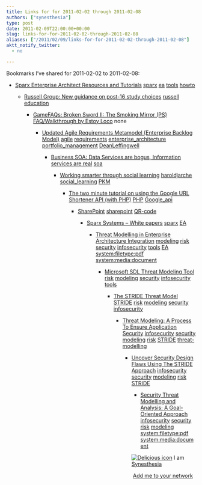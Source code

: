```yaml
---
title: Links for for 2011-02-02 through 2011-02-08
authors: ["synesthesia"]
type: post
date: 2011-02-09T22:00:00+00:00
slug: links-for-for-2011-02-02-through-2011-02-08 
aliases: ["/2011/02/09/links-for-for-2011-02-02-through-2011-02-08"]
aktt_notify_twitter:
  - no

---
```

Bookmarks I&#8217;ve shared for 2011-02-02 to 2011-02-08:

  * [Sparx Enterprise Architect Resources and Tutorials][1] 
    [sparx][2] [ea][3] [tools][4] [howto][5] </li> 
    
      * [Russell Group: New guidance on post-16 study choices][6] 
        [russell][7] [education][8] </li> 
        
          * [GameFAQs: Broken Sword II: The Smoking Mirror (PS) FAQ/Walkthrough by Estoy Loco][9] 
            none</li> 
            
              * [Updated Agile Requirements Metamodel (Enterprise Backlog Model)][10] 
                [agile][11] [requirements][12] [enterprise_architecture][13] [portfolio_management][14] [DeanLeffingwell][15] </li> 
                
                  * [Business SOA: Data Services are bogus, Information services are real][16] 
                    [soa][17] </li> 
                    
                      * [Working smarter through social learning][18] 
                        [haroldjarche][19] [social_learning][20] [PKM][21] </li> 
                        
                          * [The two minute tutorial on using the Google URL Shortener API (with PHP)][22] 
                            [PHP][23] [Google_api][24] </li> 
                            
                              * [SharePoint][25] 
                                [sharepoint][26] [QR-code][27] </li> 
                                
                                  * [Sparx Systems &#8211; White papers][28] 
                                    [sparx][2] [EA][29] </li> 
                                    
                                      * [Threat Modelling in Enterprise Architecture Integration][30] 
                                        [modeling][31] [risk][32] [security][33] [infosecurity][34] [tools][4] [EA][29] [system:filetype:pdf][35] [system:media:document][36] </li> 
                                        
                                          * [Microsoft SDL Threat Modeling Tool][37] 
                                            [risk][32] [modeling][31] [security][33] [infosecurity][34] [tools][4] </li> 
                                            
                                              * [The STRIDE Threat Model][38] 
                                                [STRIDE][39] [risk][32] [modeling][31] [security][33] [infosecurity][34] </li> 
                                                
                                                  * [Threat Modeling: A Process To Ensure Application Security][40] 
                                                    [infosecurity][34] [security][33] [modeling][31] [risk][32] [STRIDE][39] [threat-modelling][41] </li> 
                                                    
                                                      * [Uncover Security Design Flaws Using The STRIDE Approach][42] 
                                                        [infosecurity][34] [security][33] [modeling][31] [risk][32] [STRIDE][39] </li> 
                                                        
                                                          * [Security Threat Modelling and Analysis: A Goal-Oriented Approach][43] 
                                                            [infosecurity][34] [security][33] [risk][32] [modeling][31] [system:filetype:pdf][35] [system:media:document][36] </li> </ul> 
                                                            
                                                            <p class="deliciouslink">
                                                              <a href="https://del.icio.us/synesthesia" title="See all my bookmarks on del.icio.us"><img src="https://www.synesthesia.co.uk/images/deliciousicon.jpg" alt="Delicious icon" /></a>&nbsp;I am <a href="https://del.icio.us/synesthesia" title="See all my bookmarks on del.icio.us">Synesthesia</a>
                                                            </p>
                                                            
                                                            <p class="deliciouslink">
                                                              <a href="https://del.icio.us/network?add=synesthesia" title="Add me to your del.icio.us network"><img src="https://www.synesthesia.co.uk/images/add.gif" alt="" /></a>&nbsp;<a href="https://del.icio.us/network?add=synesthesia" title="Add me to your del.icio.us network">Add me to your network</a>
                                                            </p>

 [1]: https://www.sparxsystems.com.au/resources
 [2]: https://www.delicious.com/synesthesia/sparx
 [3]: https://www.delicious.com/synesthesia/ea
 [4]: https://www.delicious.com/synesthesia/tools
 [5]: https://www.delicious.com/synesthesia/howto
 [6]: https://www.russellgroup.ac.uk/russell-group-latest-news/137-2011/4746-new-guidance-on-post16-study-choices
 [7]: https://www.delicious.com/synesthesia/russell
 [8]: https://www.delicious.com/synesthesia/education
 [9]: https://www.gamefaqs.com/ps/196823-broken-sword-ii-the-smoking-mirror/faqs/29341
 [10]: https://scalingsoftwareagility.wordpress.com/2010/11/29/updated-agile-requirements-metamodel-enterprise-backlog-model
 [11]: https://www.delicious.com/synesthesia/agile
 [12]: https://www.delicious.com/synesthesia/requirements
 [13]: https://www.delicious.com/synesthesia/enterprise_architecture
 [14]: https://www.delicious.com/synesthesia/portfolio_management
 [15]: https://www.delicious.com/synesthesia/DeanLeffingwell
 [16]: https://service-architecture.blogspot.com/2011/01/data-services-are-bogus-information.html?utm_source=feedburner
 [17]: https://www.delicious.com/synesthesia/soa
 [18]: https://www.jarche.com/2011/02/working-smarter-through-social-learning
 [19]: https://www.delicious.com/synesthesia/haroldjarche
 [20]: https://www.delicious.com/synesthesia/social_learning
 [21]: https://www.delicious.com/synesthesia/PKM
 [22]: https://www.giantflyingsaucer.com/blog/?p=2159
 [23]: https://www.delicious.com/synesthesia/PHP
 [24]: https://www.delicious.com/synesthesia/Google_api
 [25]: https://renaat.posterous.com/sharepoint-qr-codes
 [26]: https://www.delicious.com/synesthesia/sharepoint
 [27]: https://www.delicious.com/synesthesia/QR-code
 [28]: https://www.sparxsystems.com/resources/whitepapers/index.html
 [29]: https://www.delicious.com/synesthesia/EA
 [30]: https://www.infosys.com/offerings/IT-services/architecture-services/white-papers/Documents/threat_modeling.pdf
 [31]: https://www.delicious.com/synesthesia/modeling
 [32]: https://www.delicious.com/synesthesia/risk
 [33]: https://www.delicious.com/synesthesia/security
 [34]: https://www.delicious.com/synesthesia/infosecurity
 [35]: https://www.delicious.com/synesthesia/system%3Afiletype%3Apdf
 [36]: https://www.delicious.com/synesthesia/system%3Amedia%3Adocument
 [37]: https://www.microsoft.com/security/sdl/adopt/threatmodeling.aspx
 [38]: https://msdn.microsoft.com/en-us/library/ms954176.aspx
 [39]: https://www.delicious.com/synesthesia/STRIDE
 [40]: https://www.sans.org/reading_room/whitepapers/securecode/threat-modeling-process-ensure-application-security_1646
 [41]: https://www.delicious.com/synesthesia/threat-modelling
 [42]: https://msdn.microsoft.com/en-us/magazine/cc163519.aspx
 [43]: https://www.utdallas.edu/~eao015100/documents/SecurityThreatModeling.pdf